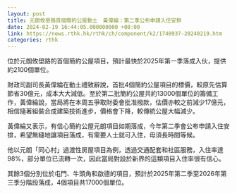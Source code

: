 ```yaml
---
layout: post
title: 元朗攸壆路首個簡約公屋動土　黃偉綸：第二季公布申請入住安排
date: 2024-02-19 16:44:05.000000000 +08:00
link: https://news.rthk.hk/rthk/ch/component/k2/1740937-20240219.htm
categories: rthk
---
```


位於元朗攸壆路的首個簡約公屋項目，預計最快於2025年第一季落成入伙，提供約2100個單位。

財政司副司長黃偉綸在動土禮致辭說，首批4個簡約公屋項目的標價，較原先估算節省30億元，成本大大減低。至於第二批簡約公屋共約13000個單位的籌備工作，黃偉綸說，當局將在本周五爭取財委會批准撥款，估價亦較之前減少17億元，相信隨著組裝合成建築技術進步，價格會下降，較傳統公屋大幅減少。

黃偉綸又表示，有信心簡約公屋元朗項目如期落成，今年第二季會公布申請入住安排，希望無縫地讓項目落成，有需要人士就可入住，毋須長時間等候。

他以元朗「同心村」過渡性房屋項目為例，透過交通配套和社區服務，入住率達98%，部分單位已流轉一次，因此當局對設於新界的這類項目入住率很有信心。

其餘3個分別位於屯門、牛頭角和啟德的項目，預計於2025年第二季至2026年第三季分階段落成，4個項目共17000個單位。
